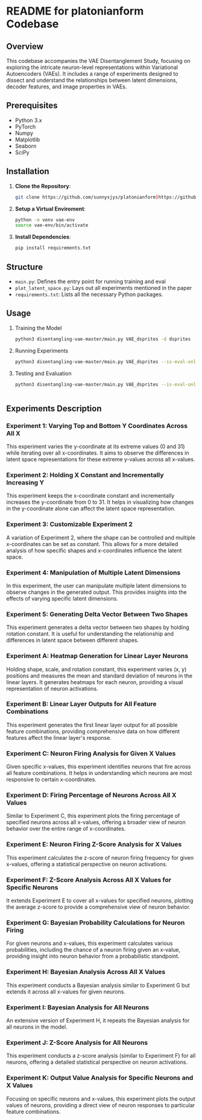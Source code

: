 # README for platonianform Codebase

## Overview

This codebase accompanies the VAE Disentanglement Study, focusing on exploring the intricate neuron-level representations within Variational Autoencoders (VAEs). It includes a range of experiments designed to dissect and understand the relationships between latent dimensions, decoder features, and image properties in VAEs.

## Prerequisites

- Python 3.x
- PyTorch
- Numpy
- Matplotlib
- Seaborn
- SciPy

## Installation

1. **Clone the Repository**: 
   ```bash
   git clone https://github.com/sunnysjys/platonianform)https://github.com/sunnysjys/platonianform/

2. **Setup a Virtual Enviroment**:
   ```bash
   python -m venv vae-env
   source vae-env/bin/activate

4. **Install Dependencies**:
   ```bash
   pip install requirements.txt

## Structure
- `main.py`: Defines the entry point for running training and eval 
- `plot_latent_space.py`: Lays out all experiments mentioned in the paper
- `requirements.txt`: Lists all the necessary Python packages.

## Usage
1. Training the Model
   ```bash
   python3 disentangling-vae-master/main.py VAE_dsprites -d dsprites
3. Running Experiments
   ```bash
   python3 disentangling-vae-master/main.py VAE_dsprites --is-eval-only --is-metrics
5. Testing and Evaluation
   ```bash
   python3 disentangling-vae-master/main.py VAE_dsprites --is-eval-only



## Experiments Description

### Experiment 1: Varying Top and Bottom Y Coordinates Across All X
This experiment varies the y-coordinate at its extreme values (0 and 31) while iterating over all x-coordinates. It aims to observe the differences in latent space representations for these extreme y-values across all x-values.

### Experiment 2: Holding X Constant and Incrementally Increasing Y
This experiment keeps the x-coordinate constant and incrementally increases the y-coordinate from 0 to 31. It helps in visualizing how changes in the y-coordinate alone can affect the latent space representation.

### Experiment 3: Customizable Experiment 2
A variation of Experiment 2, where the shape can be controlled and multiple x-coordinates can be set as constant. This allows for a more detailed analysis of how specific shapes and x-coordinates influence the latent space.

### Experiment 4: Manipulation of Multiple Latent Dimensions
In this experiment, the user can manipulate multiple latent dimensions to observe changes in the generated output. This provides insights into the effects of varying specific latent dimensions.

### Experiment 5: Generating Delta Vector Between Two Shapes
This experiment generates a delta vector between two shapes by holding rotation constant. It is useful for understanding the relationship and differences in latent space between different shapes.

### Experiment A: Heatmap Generation for Linear Layer Neurons
Holding shape, scale, and rotation constant, this experiment varies (x, y) positions and measures the mean and standard deviation of neurons in the linear layers. It generates heatmaps for each neuron, providing a visual representation of neuron activations.

### Experiment B: Linear Layer Outputs for All Feature Combinations
This experiment generates the first linear layer output for all possible feature combinations, providing comprehensive data on how different features affect the linear layer's response.

### Experiment C: Neuron Firing Analysis for Given X Values
Given specific x-values, this experiment identifies neurons that fire across all feature combinations. It helps in understanding which neurons are most responsive to certain x-coordinates.

### Experiment D: Firing Percentage of Neurons Across All X Values
Similar to Experiment C, this experiment plots the firing percentage of specified neurons across all x-values, offering a broader view of neuron behavior over the entire range of x-coordinates.

### Experiment E: Neuron Firing Z-Score Analysis for X Values
This experiment calculates the z-score of neuron firing frequency for given x-values, offering a statistical perspective on neuron activations.

### Experiment F: Z-Score Analysis Across All X Values for Specific Neurons
It extends Experiment E to cover all x-values for specified neurons, plotting the average z-score to provide a comprehensive view of neuron behavior.

### Experiment G: Bayesian Probability Calculations for Neuron Firing
For given neurons and x-values, this experiment calculates various probabilities, including the chance of a neuron firing given an x-value, providing insight into neuron behavior from a probabilistic standpoint.

### Experiment H: Bayesian Analysis Across All X Values
This experiment conducts a Bayesian analysis similar to Experiment G but extends it across all x-values for given neurons.

### Experiment I: Bayesian Analysis for All Neurons
An extensive version of Experiment H, it repeats the Bayesian analysis for all neurons in the model.

### Experiment J: Z-Score Analysis for All Neurons
This experiment conducts a z-score analysis (similar to Experiment F) for all neurons, offering a detailed statistical perspective on neuron activations.

### Experiment K: Output Value Analysis for Specific Neurons and X Values
Focusing on specific neurons and x-values, this experiment plots the output values of neurons, providing a direct view of neuron responses to particular feature combinations.

